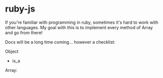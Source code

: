 # ruby-js

If you're familiar with programming in ruby, sometimes it's hard to work with other languages. My goal with this is to implement every method of Array and go from there!

Docs will be a long time coming... however a checklist:

Object
- is_a


Array:


